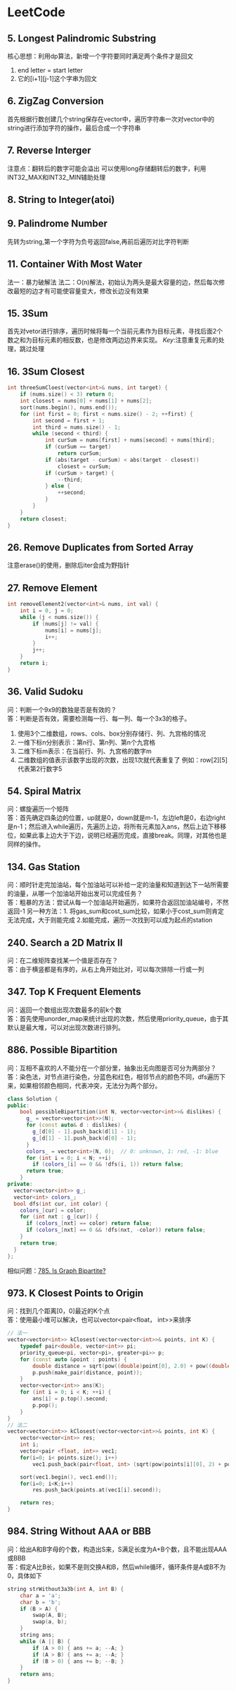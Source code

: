 # LeetCode

## 5. Longest Palindromic Substring

核心思想：利用dp算法，新增一个字符要同时满足两个条件才是回文

1. end letter = start letter
2. 它的[i+1][j-1]这个字串为回文

## 6. ZigZag Conversion

首先根据行数创建几个string保存在vector中，遍历字符串一次对vector中的string进行添加字符的操作，最后合成一个字符串

## 7. Reverse Interger

注意点：翻转后的数字可能会溢出
可以使用long存储翻转后的数字，利用INT32_MAX和INT32_MIN辅助处理

## 8. String to Integer(atoi)

## 9. Palindrome Number

先转为string,第一个字符为负号返回false,再前后遍历对比字符判断

## 11. Container With Most Water

法一：暴力破解法
法二：O(n)解法，初始认为两头是最大容量的边，然后每次修改最短的边才有可能使容量变大，修改长边没有效果

## 15. 3Sum

首先对vetor进行排序，遍历时候将每一个当前元素作为目标元素，寻找后面2个数之和为目标元素的相反数，也是修改两边边界来实现。
*Key*:注意重复元素的处理，跳过处理

## 16. 3Sum Closest

```c++
int threeSumCloest(vector<int>& nums, int target) {
    if (nums.size() < 3) return 0;
    int closest = nums[0] + nums[1] + nums[2];
    sort(nums.begin(), nums.end());
    for (int first = 0; first < nums.size() - 2; ++first) {
        int second = first + 1;
        int third = nums.size() - 1;
        while (second < third) {
        	int curSum = nums[first] + nums[second] + nums[third];
            if (curSum == target)
                return curSum;
    		if (abs(target - curSum) < abs(target - closest))
                closest = curSum;
            if (curSum > target) {
   				--third;
            } else {
            	++second;
            }
        }
    }
    return closest;
}
```

## 26. Remove Duplicates from Sorted Array

注意erase()的使用，删除后iter会成为野指针

## 27. Remove Element

```c++
int removeElement2(vector<int>& nums, int val) {
    int i = 0, j = 0;
    while (j < nums.size()) {
        if (nums[j] != val) {
            nums[i] = nums[j];
            i++;
        }
        j++;
    }
    return i;
}
```

## 36. Valid Sudoku

问：判断一个9x9的数独是否是有效的？  
答：判断是否有效，需要检测每一行、每一列、每一个3x3的格子。
1. 使用3个二维数组，rows、cols、box分别存储行、列、九宫格的情况
2. 一维下标n分别表示：第n行、第n列、第n个九宫格
3. 二维下标m表示：在当前行、列、九宫格的数字m
4. 二维数组的值表示该数字出现的次数，出现1次就代表重复了
    例如：row[2][5]代表第2行数字5

## 54. Spiral Matrix

问：螺旋遍历一个矩阵  
答：首先确定四条边的位置，up就是0，down就是m-1，左边left是0，右边right是n-1；然后进入while遍历，先遍历上边，将所有元素加入ans，然后上边下移移位，如果此事上边大于下边，说明已经遍历完成，直接break。同理，对其他也是同样的操作。

## 134. Gas Station

问：顺时针走完加油站，每个加油站可以补给一定的油量和知道到达下一站所需要的油量，从哪一个加油站开始出发可以完成任务？  
答：粗暴的方法：尝试从每一个加油站开始遍历，如果符合返回加油站编号，不然返回-1
另一种方法：1. 将gas_sum和cost_sum比较，如果小于cost_sum则肯定无法完成，大于则能完成
2.如能完成，遍历一次找到可以成为起点的station

## 240. Search a 2D Matrix II

问：在二维矩阵查找某一个值是否存在？  
答：由于横竖都是有序的，从右上角开始比对，可以每次排除一行或一列

## 347. Top K Frequent Elements

问：返回一个数组出现次数最多的前k个数  
答：首先使用unorder_map来统计出现的次数，然后使用priority_queue，由于其默认是最大堆，可以对出现次数进行排列。

## 886. Possible Bipartition

问：互相不喜欢的人不能分在一个部分里，抽象出无向图是否可分为两部分？  
答：染色法，对节点进行染色，分蓝色和红色，相邻节点的颜色不同，dfs遍历下来，如果相邻颜色相同，代表冲突，无法分为两个部分。

```c++
class Solution {
public:
    bool possibleBipartition(int N, vector<vector<int>>& dislikes) {
      g_ = vector<vector<int>>(N);
      for (const auto& d : dislikes) {
        g_[d[0] - 1].push_back(d[1] - 1);
        g_[d[1] - 1].push_back(d[0] - 1);
      }
      colors_ = vector<int>(N, 0);  // 0: unknown, 1: red, -1: blue
      for (int i = 0; i < N; ++i)
        if (colors_[i] == 0 && !dfs(i, 1)) return false;
      return true;      
    }
private:
  vector<vector<int>> g_;
  vector<int> colors_;
  bool dfs(int cur, int color) {
    colors_[cur] = color;
    for (int nxt : g_[cur]) {
      if (colors_[nxt] == color) return false;      
      if (colors_[nxt] == 0 && !dfs(nxt, -color)) return false;
    }
    return true;
  }
};
```
相似问题：[785. Is Graph Bipartite?](https://leetcode.com/problems/is-graph-bipartite/)

## 973. K Closest Points to Origin

问：找到几个距离[0，0]最近的K个点  
答：使用最小堆可以解决，也可以vector<pair<float， int>>来排序

```c++
// 法一
vector<vector<int>> kClosest(vector<vector<int>>& points, int K) {
    typedef pair<double, vector<int>> pi;
    priority_queue<pi, vector<pi>, greater<pi>> p;
    for (const auto &point : points) {
    	double distance = sqrt(pow((double)point[0], 2.0) + pow((double)point[1], 2.0));
   		p.push(make_pair(distance, point));
    }
    vector<vector<int>> ans(K);
    for (int i = 0; i < K; ++i) {
    	ans[i] = p.top().second;
    	p.pop();
    }
}
// 法二
vector<vector<int>> kClosest(vector<vector<int>>& points, int K) {
	vector<vector<int>> res;
	int i;
	vector<pair <float, int>> vec1; 
	for(i=0; i< points.size(); i++)
		vec1.push_back(pair<float, int> (sqrt(pow(points[i][0], 2) + pow(points[i][1], 2)), i)); 

	sort(vec1.begin(), vec1.end()); 
	for(i=0; i<K;i++)
		res.push_back(points.at(vec1[i].second)); 

	return res;   
}
```

## 984. String Without AAA or BBB

问：给出A和B字母的个数，构造出S来，S满足长度为A+B个数，且不能出现AAA或BBB  
答：假定A比B长，如果不是则交换A和B，然后while循环，循环条件是A或B不为0，具体如下  
```c++
string strWithout3a3b(int A, int B) {
    char a = 'a';
    char b = 'b';
    if (B > A) {
        swap(A, B);
        swap(a, b);
    }
    string ans;
    while (A || B) {
        if (A > 0) { ans += a; --A; }
        if (A > B) { ans += a; --A; }
        if (B > 0) { ans += b; --B; }
    }
    return ans;
} 
```